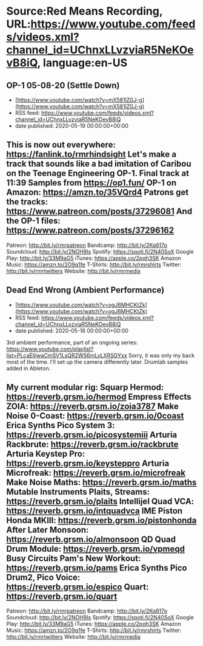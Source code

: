 # Source:Red Means Recording, URL:https://www.youtube.com/feeds/videos.xml?channel_id=UChnxLLvzviaR5NeKOevB8iQ, language:en-US

## OP-1 05-08-20 (Settle Down)
 - [https://www.youtube.com/watch?v=mX581lZGJ-g](https://www.youtube.com/watch?v=mX581lZGJ-g)
 - RSS feed: https://www.youtube.com/feeds/videos.xml?channel_id=UChnxLLvzviaR5NeKOevB8iQ
 - date published: 2020-05-19 00:00:00+00:00

This is now out everywhere: https://fanlink.to/rmrhindsight
Let's make a track that sounds like a bad imitation of Caribou on the Teenage Engineering OP-1.
Final track at 11:39
Samples from https://op1.fun/
OP-1 on Amazon: https://amzn.to/35VQrd4
Patrons get the tracks: https://www.patreon.com/posts/37296081
And the OP-1 files: https://www.patreon.com/posts/37296162
------------------------------------
Patreon: http://bit.ly/rmrpatreon
Bandcamp: http://bit.ly/2Kq617o
Soundcloud: http://bit.ly/2NOH9Is
Spotify: https://spoti.fi/2N40SoX
Google Play: http://bit.ly/33M9aG5
iTunes: https://apple.co/2pqh3SK
Amazon Music: https://amzn.to/2O9q1fe
T-Shirts: http://bit.ly/rmrshirts
Twitter: http://bit.ly/rmrtwitters
Website: http://bit.ly/rmrmedia

## Dead End Wrong (Ambient Performance)
 - [https://www.youtube.com/watch?v=ogJ6MHCKtZk](https://www.youtube.com/watch?v=ogJ6MHCKtZk)
 - RSS feed: https://www.youtube.com/feeds/videos.xml?channel_id=UChnxLLvzviaR5NeKOevB8iQ
 - date published: 2020-05-18 00:00:00+00:00

3rd ambient performance, part of an ongoing series: https://www.youtube.com/playlist?list=PLcaEIjiwaCmSV1LsQR2WS6mLyLXRSGYxx
Sorry, it was only my back most of the time. I'll set up the camera differently later.
Drumlab samples added in Ableton.

My current modular rig: 
Squarp Hermod: https://reverb.grsm.io/hermod
Empress Effects ZOIA: https://reverb.grsm.io/zoia3787
Make Noise 0-Coast: https://reverb.grsm.io/0coast
Erica Synths Pico System 3: https://reverb.grsm.io/picosystemiii
Arturia Rackbrute: https://reverb.grsm.io/rackbrute
Arturia Keystep Pro: https://reverb.grsm.io/keysteppro
Arturia Microfreak: https://reverb.grsm.io/microfreak
Make Noise Maths: https://reverb.grsm.io/maths
Mutable Instruments Plaits, Streams: https://reverb.grsm.io/plaits
Intellijel Quad VCA: https://reverb.grsm.io/intquadvca
IME Piston Honda MKIII: https://reverb.grsm.io/pistonhonda
After Later Monsoon: https://reverb.grsm.io/almonsoon
QD Quad Drum Module: https://reverb.grsm.io/vpmeqd
Busy Circuits Pam's New Workout: https://reverb.grsm.io/pams
Erica Synths Pico Drum2, Pico Voice: https://reverb.grsm.io/espico
Quart: https://reverb.grsm.io/quart
------------------------------------
Patreon: http://bit.ly/rmrpatreon
Bandcamp: http://bit.ly/2Kq617o
Soundcloud: http://bit.ly/2NOH9Is
Spotify: https://spoti.fi/2N40SoX
Google Play: http://bit.ly/33M9aG5
iTunes: https://apple.co/2pqh3SK
Amazon Music: https://amzn.to/2O9q1fe
T-Shirts: http://bit.ly/rmrshirts
Twitter: http://bit.ly/rmrtwitters
Website: http://bit.ly/rmrmedia

